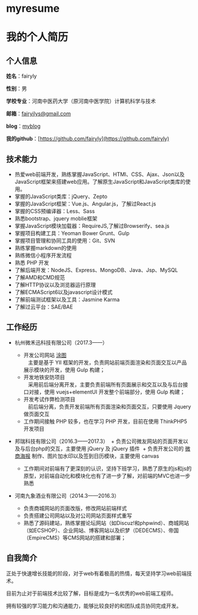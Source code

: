 # myresume
我的个人简历
======================

## 个人信息

**姓名**：fairyly

**性别**：男

**学校专业**：河南中医药大学（原河南中医学院）计算机科学与技术

**邮箱**：fairyilys@gmail.com

**blog**：[myblog](https://fairyly.github.io/myblog)

**我的github**：[https://github.com/fairyly](https://github.com/fairyly)

## 技术能力

* 热爱web前端开发，熟练掌握JavaScript、HTMl、CSS、Ajax、Json以及JavaScript框架来搭建web应用。了解原生JavaScript和JavaScript类库的使用。
* 掌握的JavaScript类库：jQuery、Zepto
* 掌握的JavaScript框架：Vue.js、Angular.js，了解过React.js
* 掌握的CSS预编译器：Less、Sass
* 熟悉bootstrap、jquery moblie框架
* 掌握JavaScript模块加载器：RequireJS,了解过Browserify、sea.js
* 掌握项目构建工具：Yeoman Bower Grunt、Gulp
* 掌握项目管理和协同工具的使用：Git、SVN
* 熟练掌握markdown的使用
* 熟练微信小程序开发流程
* 熟悉 PHP 开发
* 了解后端开发：NodeJS、Express、MongoDB、Java、Jsp、MySQL
* 了解AMD和CMD规范
* 了解HTTP协议以及浏览器运行原理
* 了解ECMAScript6以及javascript设计模式
* 了解前端测试框架以及工具：Jasmine Karma
* 了解过云平台：SAE/BAE

## 工作经历

- 杭州微禾迅科技有限公司（2017.3——）  
  + 开发公司网站 [涂图](https://tutucloud.com)  
    主要是基于 YII 框架的开发，负责网站前端页面渲染和页面交互以产品展示模块的开发，使用 Gulp 构建；
  + 开发地铁安防项目   
    采用前后端分离开发，主要负责前端所有页面展示和交互以及与后台接口对接，使用 vuejs+elementUI 开发整个前端部分，使用 Gulp 构建；
  + 开发考试作弊检测项目  
    前后端分离，负责开发前端所有页面渲染和页面交互，只要使用 Jquery 做页面交互
  + 工作期间接触 PHP 较多，也在学习 PHP 开发，目前在使用 ThinkPHP5开发项目

  
- 邦瑞科技有限公司（2016.3——2017.3）
  + 负责公司微友网站的页面开发以及与后台php的交互，主要使用 jQuery 及 jQuery 插件
  + 负责开发公司的 [微商海报](http://www.wechatw.com/index.php/poster-index.html) 制作、图片加水印以及签到日历模块，主要使用 canvas
  + 工作期间对前端有了更深刻的认识，坚持下班学习，熟悉了原生的js和js的原型，对前端自动化和模块化也有了进一步了解，对前端的MVC也进一步熟悉
  
  
- 河南九象酒业有限公司（2014.3——2016.3）
  + 负责商城网站的页面改版，修改网站前端样式
  + 负责搭建公司网站以及对公司网站页面样式重写
  + 熟悉了源码建站，熟练掌握论坛网站（如Discuz!和phpwind）、商城网站（如ECSHOP）、企业网站、博客网站以及织梦（DEDECMS）、帝国（EmpireCMS）等CMS网站的搭建和部署；
  
## 自我简介

正处于快速增长技能的阶段，对于web有着极高的热情，每天坚持学习web前端技术。

目前为止对于前端技术比较了解，目标是成为一名优秀的web前端工程师。

拥有较强的学习能力和沟通能力，能够比较良好的和团队成员协同完成开发。
